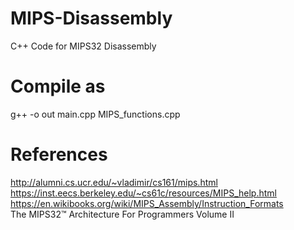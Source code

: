 # MIPS-Disassembly
C++ Code for MIPS32 Disassembly

# Compile as
g++ -o out main.cpp MIPS_functions.cpp

# References
 http://alumni.cs.ucr.edu/~vladimir/cs161/mips.html<br>
 https://inst.eecs.berkeley.edu/~cs61c/resources/MIPS_help.html<br>
 https://en.wikibooks.org/wiki/MIPS_Assembly/Instruction_Formats<br>
 The MIPS32™ Architecture For Programmers Volume II<br>
